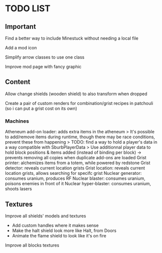 # TODO LIST #

## Important ##

Find a better way to include Minestuck without needing a local file

Add a mod icon

Simplify arrow classes to use one class

Improve mod page with fancy graphic

## Content ##

Allow change shields (wooden shield) to also transform when dropped

Create a pair of custom renders for combination/grist recipes in patchouli (so i can put a grist cost on its own)

### Machines ###

Atheneum add-on loader: adds extra items in the atheneum
\> It's possible to add/remove items during runtime, though there may be race conditions, prevent these from happening
\> TODO: find a way to hold a player's data in a way compatible with SburbPlayerData
\> Use additionnal player data to hold block positions & items added (instead of binding per block) -> prevents removing all copies when duplicate add-ons are loaded
Grist printer: alchemizes items from a totem, while powered by redstone
Grist detector: reveals current location grists
Grist location: reveals current location grists, allows searching for specifc grist
Nuclear generator: consumes uranium, produces RF
Nuclear blaster: consumes uranium, poisons enemies in front of it
Nuclear hyper-blaster: consumes uranium, shoots lasers

## Textures ##

Improve all shields' models and textures

- Add custom handles where it makes sense
- Make the halt shield look more like Halt, from Doors
- Animate the flame shield to look like it's on fire

Improve all blocks textures
